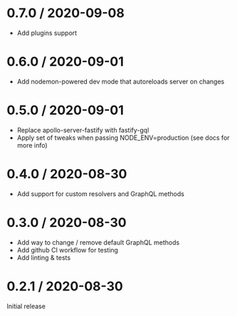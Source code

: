# 0.7.0 / 2020-09-08

- Add plugins support

# 0.6.0 / 2020-09-01

- Add nodemon-powered dev mode that autoreloads server on changes

# 0.5.0 / 2020-09-01

- Replace apollo-server-fastify with fastify-gql
- Apply set of tweaks when passing NODE_ENV=production (see docs for more info)

# 0.4.0 / 2020-08-30

- Add support for custom resolvers and GraphQL methods

# 0.3.0 / 2020-08-30

- Add way to change / remove default GraphQL methods
- Add github CI workflow for testing
- Add linting & tests

# 0.2.1 / 2020-08-30

Initial release
